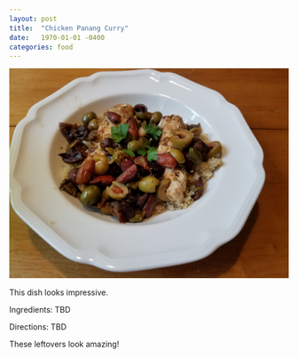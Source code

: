 ```yaml
---
layout: post
title:  "Chicken Panang Curry"
date:   1970-01-01 -0400
categories: food
---
```

![](/assets/images/chicken_marbela.jpg)

This dish looks impressive.

Ingredients:
TBD

Directions:
TBD

These leftovers look amazing!
